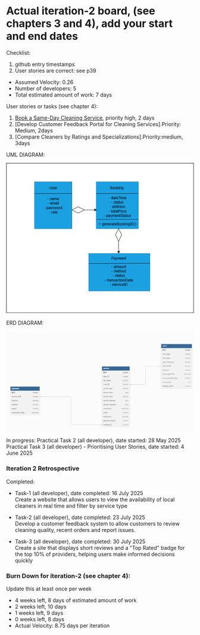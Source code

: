 # Actual iteration-2 board, (see chapters 3 and 4), add your start and end dates 

Checklist: 
1. github entry timestamps
2. User stories are correct: see p39

* Assumed Velocity: 0.26
* Number of developers: 5
* Total estimated amount of work: 7 days

User stories or tasks (see chapter 4):
1. [Book a Same-Day Cleaning Service](./user_stories/user_stories.md), priority high, 2 days
2. [Develop Customer Feedback Portal for Cleaning Services].Priority: Medium, 2days
3. [Compare Cleaners by Ratings and Specializations].Priority:medium, 3days

UML DIAGRAM:

![UML_Diagram](https://github.com/yuyosa/CP3407/blob/Change-1/UML-Diagram.png)

ERD DIAGRAM:

![ERD_Diagram](https://github.com/yuyosa/CP3407/blob/Change-1/ERD.png)

In progress:
Practical Task 2 (all developer), date started: 28 May 2025
Practical Task 3 (all developer) - Prioritising User Stories, date started: 4 June 2025


### Iteration 2 Retrospective
Completed:
* Task-1 (all developer), date completed: 16 July 2025  
Create a website that allows users to view the availability of local cleaners in real time and filter by service type
  
* Task-2 (all developer), date completed: 23 July 2025  
Develop a customer feedback system to allow customers to review cleaning quality, recent orders and report issues. 

* Task-3 (all developer), date completed: 30 July 2025  
Create a site that displays short reviews and a "Top Rated" badge for the top 10% of providers, helping users make informed decisions quickly 

### Burn Down for iteration-2 (see chapter 4):
Update this at least once per week
* 4 weeks left, 8 days of estimated amount of work 
* 2 weeks left, 10 days
* 1 weeks left, 9 days
* 0 weeks left, 8 days
* Actual Velocity: 8.75 days per iteration
